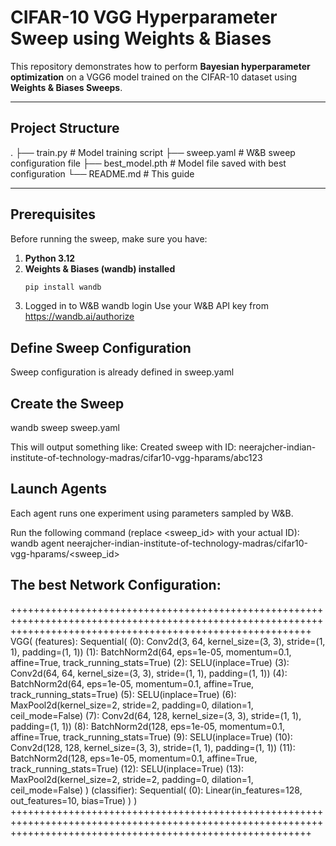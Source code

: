# CIFAR-10 VGG Hyperparameter Sweep using Weights & Biases

This repository demonstrates how to perform **Bayesian hyperparameter optimization** on a VGG6 model trained on the CIFAR-10 dataset using **Weights & Biases Sweeps**.

---

## Project Structure
.
├── train.py # Model training script
├── sweep.yaml # W&B sweep configuration file
├── best_model.pth # Model file saved with best configuration
└── README.md # This guide

---

## Prerequisites

Before running the sweep, make sure you have:

1. **Python 3.12**
2. **Weights & Biases (wandb) installed**
   ```bash
   pip install wandb
3. Logged in to W&B
   wandb login
   Use your W&B API key from https://wandb.ai/authorize

## Define Sweep Configuration

Sweep configuration is already defined in sweep.yaml


## Create the Sweep

wandb sweep sweep.yaml

This will output something like:
Created sweep with ID: neerajcher-indian-institute-of-technology-madras/cifar10-vgg-hparams/abc123


## Launch Agents

Each agent runs one experiment using parameters sampled by W&B.

Run the following command (replace <sweep_id> with your actual ID):
wandb agent neerajcher-indian-institute-of-technology-madras/cifar10-vgg-hparams/<sweep_id>


## The best Network Configuration:
++++++++++++++++++++++++++++++++++++++++++++++++++++++++++++++++++++++++++++++++++++++++++++++++++++++++++++++++++++++++++++++++++++++++++++++++++++++++++++++++
VGG(
  (features): Sequential(
    (0): Conv2d(3, 64, kernel_size=(3, 3), stride=(1, 1), padding=(1, 1))
    (1): BatchNorm2d(64, eps=1e-05, momentum=0.1, affine=True, track_running_stats=True)
    (2): SELU(inplace=True)
    (3): Conv2d(64, 64, kernel_size=(3, 3), stride=(1, 1), padding=(1, 1))
    (4): BatchNorm2d(64, eps=1e-05, momentum=0.1, affine=True, track_running_stats=True)
    (5): SELU(inplace=True)
    (6): MaxPool2d(kernel_size=2, stride=2, padding=0, dilation=1, ceil_mode=False)
    (7): Conv2d(64, 128, kernel_size=(3, 3), stride=(1, 1), padding=(1, 1))
    (8): BatchNorm2d(128, eps=1e-05, momentum=0.1, affine=True, track_running_stats=True)
    (9): SELU(inplace=True)
    (10): Conv2d(128, 128, kernel_size=(3, 3), stride=(1, 1), padding=(1, 1))
    (11): BatchNorm2d(128, eps=1e-05, momentum=0.1, affine=True, track_running_stats=True)
    (12): SELU(inplace=True)
    (13): MaxPool2d(kernel_size=2, stride=2, padding=0, dilation=1, ceil_mode=False)
  )
  (classifier): Sequential(
    (0): Linear(in_features=128, out_features=10, bias=True)
  )
)
++++++++++++++++++++++++++++++++++++++++++++++++++++++++++++++++++++++++++++++++++++++++++++++++++++++++++++++++++++++++++++++++++++++++++++++++++++++++++++++++
